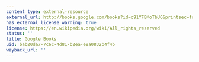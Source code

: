 ```yaml
---
content_type: external-resource
external_url: http://books.google.com/books?id=c91YFBMoTbUC&printsec=frontcover
has_external_license_warning: true
license: https://en.wikipedia.org/wiki/All_rights_reserved
status: ''
title: Google Books
uid: bab20da7-7c6c-4d81-b2ea-e8a0832b4f4b
wayback_url: ''
---
```

